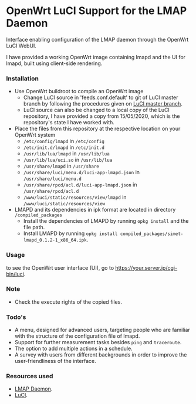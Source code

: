 # OpenWrt LuCI Support for the LMAP Daemon
Interface enabling configuration of the LMAP daemon through the OpenWrt LuCI WebUI.

I have provided a working OpenWrt image containing lmapd and the UI for lmapd, built using client-side rendering.

### Installation
- Use OpenWrt buildroot to compile an OpenWrt image
  * Change LuCI source in 'feeds.conf.default' to git of LuCI master branch by following the procedures given on [LuCI master branch](https://github.com/openwrt/luci.git).
  * LuCI source can also be changed to a local copy of the LuCI repository, I have provided a copy from 15/05/2020, which is the repository's state I have worked with.
- Place the files from this repository at the respective location on your OpenWrt system
  * `/etc/config/lmapd` in `/etc/config`
  * `/etc/init.d/lmapd` in `/etc/init.d`
  * `/usr/lib/lua/lmapd` in `/usr/lib/lua`
  * `/usr/lib/lua/uci.so` in `/usr/lib/lua`
  * `/usr/share/lmapd` in `/usr/share`
  * `/usr/share/luci/menu.d/luci-app-lmapd.json` in `/usr/share/luci/menu.d`
  * `/usr/share/rpcd/acl.d/luci-app-lmapd.json` in `/usr/share/rpcd/acl.d`
  * `/www/luci/static/resources/view/lmapd` in `/www/luci/static/resources/view`
- LMAPD and its dependencies in ipk format are located in directory `/compiled_packages`
  * Install the dependencies of LMAPD by running `opkg install` and the file path.
  * Install LMAPD by running `opkg install compiled_packages/simet-lmapd_0.1.2-1_x86_64.ipk`.
 ### Usage
 to see the OpenWrt user interface (UI), go to https://your.server.ip/cgi-bin/luci.
 ### Note
  * Check the execute rights of the copied files.
 ### Todo's
  - A menu, designed for advanced users, targeting people who are familiar with the structure of the configuration file of lmapd.
  - Support for further measurement tasks besides `ping` and `traceroute`.
  - The option to add multiple actions in a schedule.
  - A survey with users from different backgrounds in order to improve the user-friendliness of the interface.
 ### Resources used
  - [LMAP Daemon](https://github.com/simetnicbr/simet-lmapd).
  - [LuCI](https://github.com/openwrt/luci.git).
